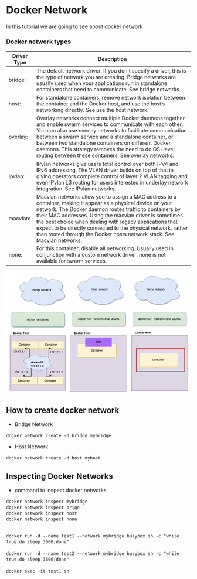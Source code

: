 # Docker Network
In this tutorial we are going to see about docker network

### Docker network types

|Driver Type | Description
|---|----|
|bridge: |The default network driver. If you don’t specify a driver, this is the type of network you are creating. Bridge networks are usually used when your applications run in standalone containers that need to communicate. See bridge networks.
|host: |For standalone containers, remove network isolation between the container and the Docker host, and use the host’s networking directly. See use the host network.
|overlay: |Overlay networks connect multiple Docker daemons together and enable swarm services to communicate with each other. You can also use overlay networks to facilitate communication between a swarm service and a standalone container, or between two standalone containers on different Docker daemons. This strategy removes the need to do OS-level routing between these containers. See overlay networks.
|ipvlan: |IPvlan networks give users total control over both IPv4 and IPv6 addressing. The VLAN driver builds on top of that in giving operators complete control of layer 2 VLAN tagging and even IPvlan L3 routing for users interested in underlay network integration. See IPvlan networks.
|macvlan: |Macvlan networks allow you to assign a MAC address to a container, making it appear as a physical device on your network. The Docker daemon routes traffic to containers by their MAC addresses. Using the macvlan driver is sometimes the best choice when dealing with legacy applications that expect to be directly connected to the physical network, rather than routed through the Docker hosts network stack. See Macvlan networks.
|none: |For this container, disable all networking. Usually used in conjunction with a custom network driver. none is not available for swarm services. 


![](docker-network.png)

## How to create docker network

- Bridge Network
```docker
docker network create -d bridge mybridge
```

- Host Network
```docker
docker network create -d host myhost
```

## Inspecting Docker Networks

- command to inspect docker networks
```docker 
docker network inspect mybridge
docker network inspect brige
docker network inspect host
docker network inspect none
```

##
```docker
docker run -d --name test1 --network mybridge busybox sh -c "while true;do sleep 3600;done"

docker run -d --name test2 --network mybridge busybox sh -c "while true;do sleep 3600;done"

docker exec -it test1 sh
```


